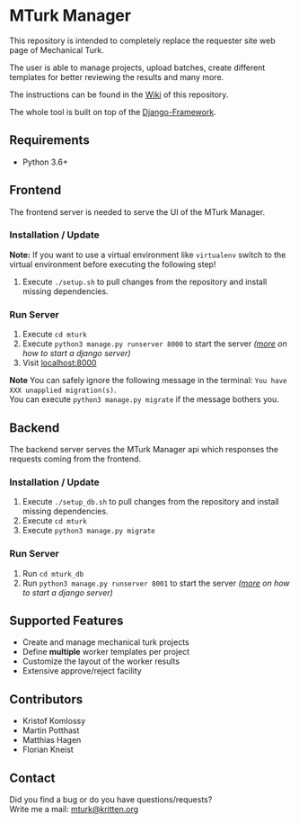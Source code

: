 # MTurk Manager
This repository is intended to completely replace the requester site web page of Mechanical Turk.

The user is able to manage projects, upload batches, create different templates for better reviewing the results and many more.

The instructions can be found in the [Wiki](https://github.com/webis-de/mturk-manager/wiki) of this repository.  

The whole tool is built on top of the [Django-Framework](https://www.djangoproject.com/).  

## Requirements
* Python 3.6+

## Frontend
The frontend server is needed to serve the UI of the MTurk Manager.

### Installation / Update

**Note:** If you want to use a virtual environment like `virtualenv` switch to the virtual environment before executing the following step!

1. Execute `./setup.sh` to pull changes from the repository and install missing dependencies.

### Run Server
1. Execute `cd mturk`
2. Execute `python3 manage.py runserver 8000` to start the server _([more](https://docs.djangoproject.com/en/2.2/ref/django-admin/#django-admin-runserver) on how to start a django server)_
3. Visit [localhost:8000](http://localhost:8000)

**Note** You can safely ignore the following message in the terminal: `You have XXX unapplied migration(s)`.  
You can execute `python3 manage.py migrate` if the message bothers you.

## Backend
The backend server serves the MTurk Manager api which responses the requests coming from the frontend.

### Installation / Update
1. Execute `./setup_db.sh` to pull changes from the repository and install missing dependencies.
2. Execute `cd mturk`
3. Execute `python3 manage.py migrate`

### Run Server
1. Run `cd mturk_db`
2. Run `python3 manage.py runserver 8001` to start the server _([more](https://docs.djangoproject.com/en/2.2/ref/django-admin/#django-admin-runserver) on how to start a django server)_

## Supported Features
* Create and manage mechanical turk projects
* Define **multiple** worker templates per project
* Customize the layout of the worker results
* Extensive approve/reject facility

## Contributors
* Kristof Komlossy
* Martin Potthast
* Matthias Hagen
* Florian Kneist

## Contact
Did you find a bug or do you have questions/requests?  
Write me a mail: mturk@kritten.org
